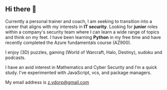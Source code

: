 ## Hi there 👋

Currently a personal trainer and coach, I am seeking to transition into a career that aligns with my interests in **IT security**. Looking for **junior** roles within a company's security team where I can learn a wide range of topics and think on my feet. I have been learning **Python** in my free time and have recently completed the Azure fundamentals course (AZ900).

I enjoy (3D) puzzles, gaming (World of Warcraft, Halo, Destiny), sudoku and podcasts.

I have an avid interest in Mathematics and Cyber Security and I’m a quick study. I’ve experimented with JavaScript, vcs, and package managers.

My email address is z.vdorp@gmail.com
